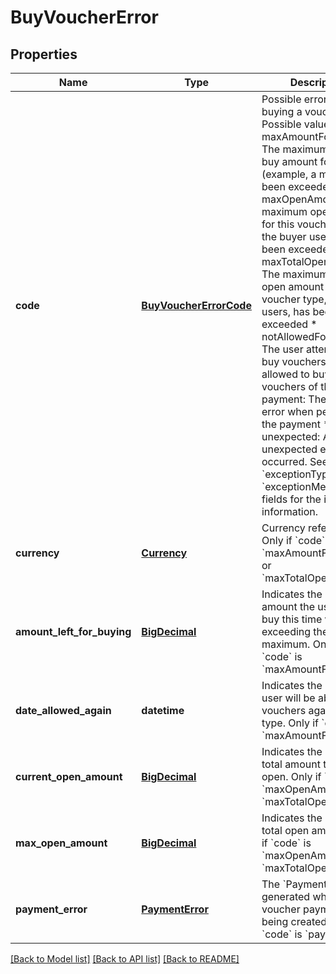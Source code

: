 # BuyVoucherError

## Properties
Name | Type | Description | Notes
------------ | ------------- | ------------- | -------------
**code** | [**BuyVoucherErrorCode**](BuyVoucherErrorCode.md) | Possible errors when buying a voucher Possible values are: * maxAmountForPeriod: The maximum allowed buy amount for a period (example, a month) has been exceeded * maxOpenAmount: The maximum open amount for this voucher type for the buyer user has been exceeded * maxTotalOpenAmount: The maximum total open amount for this voucher type, for all users, has been exceeded * notAllowedForUser: The user attempting to buy vouchers is not allowed to buy vouchers of this type * payment: There was an error when performing the payment * unexpected: An unexpected error has occurred. See the &#x60;exceptionType&#x60; and &#x60;exceptionMessage&#x60; fields for the internal information.  | [optional] 
**currency** | [**Currency**](Currency.md) | Currency reference. Only if &#x60;code&#x60; is &#x60;maxAmountForPeriod&#x60; or &#x60;maxTotalOpenAmount&#x60;            | [optional] 
**amount_left_for_buying** | [**BigDecimal**](BigDecimal.md) | Indicates the maximum amount the user can buy this time without exceeding the maximum. Only if &#x60;code&#x60; is &#x60;maxAmountForPeriod&#x60;.  | [optional] 
**date_allowed_again** | **datetime** | Indicates the date this user will be able to buy vouchers again for this type. Only if &#x60;code&#x60; is &#x60;maxAmountForPeriod&#x60;.  | [optional] 
**current_open_amount** | [**BigDecimal**](BigDecimal.md) | Indicates the current total amount that is open. Only if &#x60;code&#x60; is &#x60;maxOpenAmount&#x60; or &#x60;maxTotalOpenAmount&#x60;.  | [optional] 
**max_open_amount** | [**BigDecimal**](BigDecimal.md) | Indicates the maximum total open amount. Only if &#x60;code&#x60; is &#x60;maxOpenAmount&#x60; or &#x60;maxTotalOpenAmount&#x60;.  | [optional] 
**payment_error** | [**PaymentError**](PaymentError.md) | The &#x60;PaymentError&#x60; generated when the voucher payment was being created. Only if &#x60;code&#x60; is &#x60;payment&#x60;.  | [optional] 

[[Back to Model list]](../README.md#documentation-for-models) [[Back to API list]](../README.md#documentation-for-api-endpoints) [[Back to README]](../README.md)


